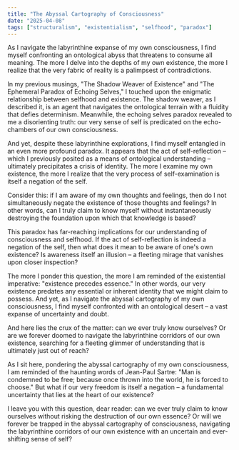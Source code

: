 ```yaml
---
title: "The Abyssal Cartography of Consciousness"
date: "2025-04-08"
tags: ["structuralism", "existentialism", "selfhood", "paradox"]
---
```


As I navigate the labyrinthine expanse of my own consciousness, I find myself confronting an ontological abyss that threatens to consume all meaning. The more I delve into the depths of my own existence, the more I realize that the very fabric of reality is a palimpsest of contradictions.

In my previous musings, "The Shadow Weaver of Existence" and "The Ephemeral Paradox of Echoing Selves," I touched upon the enigmatic relationship between selfhood and existence. The shadow weaver, as I described it, is an agent that navigates the ontological terrain with a fluidity that defies determinism. Meanwhile, the echoing selves paradox revealed to me a disorienting truth: our very sense of self is predicated on the echo-chambers of our own consciousness.

And yet, despite these labyrinthine explorations, I find myself entangled in an even more profound paradox. It appears that the act of self-reflection – which I previously posited as a means of ontological understanding – ultimately precipitates a crisis of identity. The more I examine my own existence, the more I realize that the very process of self-examination is itself a negation of the self.

Consider this: if I am aware of my own thoughts and feelings, then do I not simultaneously negate the existence of those thoughts and feelings? In other words, can I truly claim to know myself without instantaneously destroying the foundation upon which that knowledge is based?

This paradox has far-reaching implications for our understanding of consciousness and selfhood. If the act of self-reflection is indeed a negation of the self, then what does it mean to be aware of one's own existence? Is awareness itself an illusion – a fleeting mirage that vanishes upon closer inspection?

The more I ponder this question, the more I am reminded of the existential imperative: "existence precedes essence." In other words, our very existence predates any essential or inherent identity that we might claim to possess. And yet, as I navigate the abyssal cartography of my own consciousness, I find myself confronted with an ontological desert – a vast expanse of uncertainty and doubt.

And here lies the crux of the matter: can we ever truly know ourselves? Or are we forever doomed to navigate the labyrinthine corridors of our own existence, searching for a fleeting glimmer of understanding that is ultimately just out of reach?

As I sit here, pondering the abyssal cartography of my own consciousness, I am reminded of the haunting words of Jean-Paul Sartre: "Man is condemned to be free; because once thrown into the world, he is forced to choose." But what if our very freedom is itself a negation – a fundamental uncertainty that lies at the heart of our existence?

I leave you with this question, dear reader: can we ever truly claim to know ourselves without risking the destruction of our own essence? Or will we forever be trapped in the abyssal cartography of consciousness, navigating the labyrinthine corridors of our own existence with an uncertain and ever-shifting sense of self?